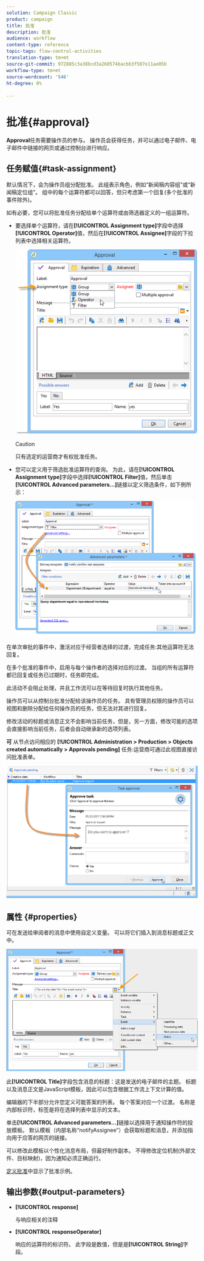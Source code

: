 ```yaml
---
solution: Campaign Classic
product: campaign
title: 批准
description: 批准
audience: workflow
content-type: reference
topic-tags: flow-control-activities
translation-type: tm+mt
source-git-commit: 972885c3a38bcd3a260574bacbb3f507e11ae05b
workflow-type: tm+mt
source-wordcount: '546'
ht-degree: 0%

---
```



# 批准{#approval}

**Approval**&#x200B;任务需要操作员的参与。 操作员会获得任务，并可以通过电子邮件、电子邮件中链接的网页或通过控制台进行响应。

## 任务赋值{#task-assignment}

默认情况下，会为操作员组分配批准。 此组表示角色，例如“新闻稿内容组”或“新闻稿定位组”。 组中的每个运算符都可以回答，但只考虑第一个回复(多个批准的事件除外)。

如有必要，您可以将批准任务分配给单个运算符或由筛选器定义的一组运算符。

* 要选择单个运算符，请在&#x200B;**[!UICONTROL Assignment type]**&#x200B;字段中选择&#x200B;**[!UICONTROL Operator]**&#x200B;值，然后在&#x200B;**[!UICONTROL Assignee]**&#x200B;字段的下拉列表中选择相关运算符。

   ![](assets/s_advuser_validation_box_assign.png)

   >[!CAUTION]
   >
   >只有选定的运营商才有权批准任务。

* 您可以定义用于筛选批准运算符的查询。 为此，请在&#x200B;**[!UICONTROL Assignment type]**&#x200B;字段中选择&#x200B;**[!UICONTROL Filter]**&#x200B;值，然后单击&#x200B;**[!UICONTROL Advanced parameters...]**&#x200B;链接以定义筛选条件，如下例所示：

   ![](assets/s_advuser_validation_box_filter.png)

在单次审批的事件中，激活对应于经营者选择的过渡，完成任务:其他运算符无法回复。

在多个批准的事件中，启用与每个操作者的选择对应的过渡。 当组的所有运算符都已回复或任务已过期时，任务即完成。

此活动不会阻止处理，并且工作流可以在等待回复时执行其他任务。

操作员可以从控制台批准分配给该操作员的任务。 具有管理员权限的操作员可以视图和删除分配给任何操作员的任务，但无法对其进行回复。

修改活动的标题或消息正文不会影响当前任务，但是，另一方面，修改可能的选项会直接影响当前任务，后者会自动继承新的选项列表。

**可** 从节点访问相应的 **[!UICONTROL Administration > Production > Objects created automatically > Approvals pending]** 任务:运营商可通过此视图直接访问批准表单。

![](assets/s_advuser_validation_from_console.png)

## 属性 {#properties}

可在发送给审阅者的消息中使用自定义变量。 可以将它们插入到消息标题或正文中。

![](assets/edit_validation.png)

此&#x200B;**[!UICONTROL Title]**&#x200B;字段包含消息的标题：这是发送的电子邮件的主题。 标题以及消息正文是JavaScript模板，因此可以包含根据工作流上下文计算的值。

编辑器的下半部分允许您定义可能答案的列表。 每个答案对应一个过渡。 名称是内部标识符，标签是将在选择列表中显示的文本。

单击&#x200B;**[!UICONTROL Advanced parameters...]**&#x200B;链接以选择用于通知操作符的投放模板。 默认模板（内部名称“notifyAssignee”）会获取标题和消息，并添加指向用于应答的网页的链接。

可以修改此模板以个性化消息布局，但最好制作副本。 不得修改定位机制(外部文件、目标映射)，因为通知必须正确运行。

[定义批准](../../workflow/using/defining-approvals.md)中显示了批准示例。

## 输出参数{#output-parameters}

* **[!UICONTROL response]**

   与响应相关的注释

* **[!UICONTROL responseOperator]**

   响应的运算符的标识符。 此字段是数值，但是是&#x200B;**[!UICONTROL String]**&#x200B;字段。

